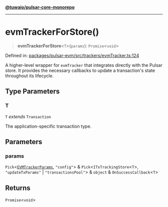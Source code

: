 [**@tuwaio/pulsar-core-monorepo**](../../../README.md)

***

# evmTrackerForStore()

> **evmTrackerForStore**\<`T`\>(`params`): `Promise`\<`void`\>

Defined in: [packages/pulsar-evm/src/trackers/evmTracker.ts:124](https://github.com/TuwaIO/pulsar-core/blob/0756e252e3a82162ff35197ca9c787a6a62b8731/packages/pulsar-evm/src/trackers/evmTracker.ts#L124)

A higher-level wrapper for `evmTracker` that integrates directly with the Pulsar store.
It provides the necessary callbacks to update a transaction's state throughout its lifecycle.

## Type Parameters

### T

`T` *extends* `Transaction`

The application-specific transaction type.

## Parameters

### params

`Pick`\<[`EVMTrackerParams`](../type-aliases/EVMTrackerParams.md), `"config"`\> & `Pick`\<`ITxTrackingStore`\<`T`\>, `"updateTxParams"` \| `"transactionsPool"`\> & `object` & `OnSuccessCallback`\<`T`\>

## Returns

`Promise`\<`void`\>
